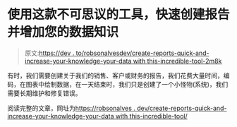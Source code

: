 # 使用这款不可思议的工具，快速创建报告并增加您的数据知识

> 原文:[https://dev . to/robsonalvesdev/create-reports-quick-and-increase-your-knowledge-your-data with this-incredible-tool-2m8k](https://dev.to/robsonalvesdev/create-reports-quickly-and-increase-your-knowledge-of-your-data-with-this-incredible-tool-2m8k)

有时，我们需要创建关于我们的销售、客户或财务的报告，我们花费大量时间，编码，在图表中绘制数据，在一天结束时，我们只是创建了一个小怪物(系统)，我们需要长期维护和修复错误。

阅读完整的文章，网址为[https://robsonalves . dev/create-reports-quick-and-increase-your-knowledge-your-data with this-incredible-tool/](https://robsonalves.dev/create-reports-quickly-and-increase-your-knowledge-of-your-data-with-this-incredible-tool/)